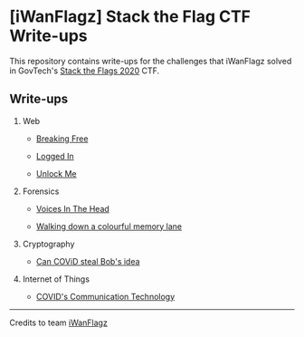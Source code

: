 # [iWanFlagz] Stack the Flag CTF Write-ups

This repository contains write-ups for the challenges that iWanFlagz solved in GovTech's [Stack the Flags 2020](https://ctf.tech.gov.sg/) CTF.



## Write-ups

1. Web

   - [Breaking Free](./Web/BreakingFree.md)

   - [Logged In](./Web/LoggedIn.md)

   - [Unlock Me](./Web/UnlockMe.md)

     

2. Forensics

   - [Voices In The Head](./Forensics/VoicesInTheHead.md)

   - [Walking down a colourful memory lane](./Forensics/Walking%20down%20a%20colourful%20memory%20lane.md)

     

3. Cryptography

   - [Can COViD steal Bob's idea](./Cryptography/Can%20COViD%20steal%20Bob's%20idea.md)

     

4. Internet of Things

   - [COVID's Communication Technology](./Internet%20of%20Things/COVID's%20Communication%20Technology.md)

     

---

Credits to team [iWanFlagz](https://github.com/iWanFlagz)

